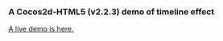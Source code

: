 ### A Cocos2d-HTML5 (v2.2.3) demo of timeline effect

[A live demo is here.](http://supersuraccoon.github.io/TimeLineDemo-HTML5)
